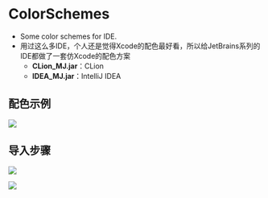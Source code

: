 # ColorSchemes
- Some color schemes for IDE.
- 用过这么多IDE，个人还是觉得Xcode的配色最好看，所以给JetBrains系列的IDE都做了一套仿Xcode的配色方案
	- **CLion_MJ.jar**：CLion
	- **IDEA_MJ.jar**：IntelliJ IDEA


## 配色示例
![](https://img2020.cnblogs.com/blog/497279/202004/497279-20200402230501047-1091095060.png)



## 导入步骤
![](https://img2020.cnblogs.com/blog/497279/202004/497279-20200402230510743-789637455.png)

![](https://img2020.cnblogs.com/blog/497279/202004/497279-20200402230514824-268457947.png)
